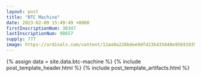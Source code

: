 ```yaml
---
layout: post
title: "BTC Machine"
date: 2023-02-09 15:49:49 +0000
firstInscriptionNum: 38347
lastInscriptionNum: 98657
supply: 777
image: https://ordinals.com/content/12aa9a228bdee9dfd23b435848e9569193911373e5083400010d943c92b6b78fi0
---
```

{% assign data = site.data.btc-machine %}
{% include post_template_header.html %}
{% include post_template_artifacts.html %}